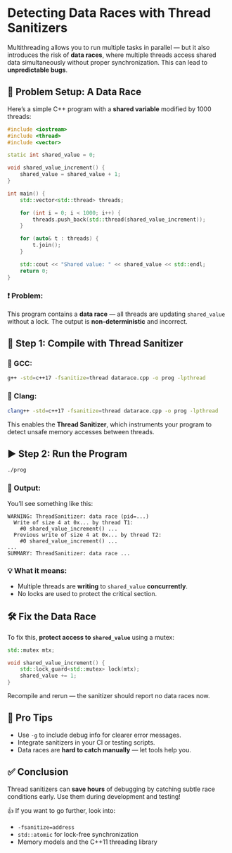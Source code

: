# Detecting Data Races with Thread Sanitizers

Multithreading allows you to run multiple tasks in parallel — but it also introduces the risk of **data races**, where multiple threads access shared data simultaneously without proper synchronization. This can lead to **unpredictable bugs**.


## 🔁 Problem Setup: A Data Race

Here’s a simple C++ program with a **shared variable** modified by 1000 threads:

```cpp
#include <iostream>
#include <thread>
#include <vector>

static int shared_value = 0;

void shared_value_increment() {
    shared_value = shared_value + 1;
}

int main() {
    std::vector<std::thread> threads;

    for (int i = 0; i < 1000; i++) {
        threads.push_back(std::thread(shared_value_increment));
    }

    for (auto& t : threads) {
        t.join();
    }

    std::cout << "Shared value: " << shared_value << std::endl;
    return 0;
}
```

### ❗ Problem:

This program contains a **data race** — all threads are updating `shared_value` without a lock. The output is **non-deterministic** and incorrect.


## 🧪 Step 1: Compile with Thread Sanitizer

### 🧵 GCC:

```bash
g++ -std=c++17 -fsanitize=thread datarace.cpp -o prog -lpthread
```

### 🧵 Clang:

```bash
clang++ -std=c++17 -fsanitize=thread datarace.cpp -o prog -lpthread
```

This enables the **Thread Sanitizer**, which instruments your program to detect unsafe memory accesses between threads.


## ▶️ Step 2: Run the Program

```bash
./prog
```

### 🧨 Output:

You’ll see something like this:

```
WARNING: ThreadSanitizer: data race (pid=...)
  Write of size 4 at 0x... by thread T1:
    #0 shared_value_increment() ...
  Previous write of size 4 at 0x... by thread T2:
    #0 shared_value_increment() ...
...
SUMMARY: ThreadSanitizer: data race ...
```

### 💡 What it means:

* Multiple threads are **writing** to `shared_value` **concurrently**.
* No locks are used to protect the critical section.


## 🛠️ Fix the Data Race

To fix this, **protect access to `shared_value`** using a mutex:

```cpp
std::mutex mtx;

void shared_value_increment() {
    std::lock_guard<std::mutex> lock(mtx);
    shared_value += 1;
}
```

Recompile and rerun — the sanitizer should report no data races now.


## 🧠 Pro Tips

* Use `-g` to include debug info for clearer error messages.
* Integrate sanitizers in your CI or testing scripts.
* Data races are **hard to catch manually** — let tools help you.


## ✅ Conclusion

Thread sanitizers can **save hours** of debugging by catching subtle race conditions early. Use them during development and testing!

👍 If you want to go further, look into:

* `-fsanitize=address`
* `std::atomic` for lock-free synchronization
* Memory models and the C++11 threading library

